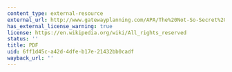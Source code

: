 ```yaml
---
content_type: external-resource
external_url: http://www.gatewayplanning.com/APA/The%20Not-So-Secret%20Code.pdf
has_external_license_warning: true
license: https://en.wikipedia.org/wiki/All_rights_reserved
status: ''
title: PDF
uid: 6ff1d45c-a42d-4dfe-b17e-21432bb0cadf
wayback_url: ''
---
```

